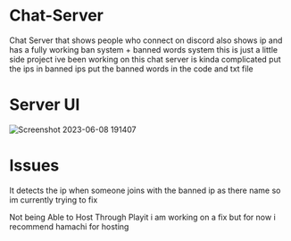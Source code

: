 # Chat-Server
Chat Server that shows people who connect on discord also shows ip and has a fully working ban system + banned words system
this is just a little side project ive been working on this chat server is kinda complicated put the ips in banned ips put the banned words in the code and txt file


# Server UI


![Screenshot 2023-06-08 191407](https://github.com/Oxuu1/Chat-Server/assets/65877374/34f8d21e-18ba-4218-836a-2eec2b5eb0f9)


# Issues 

It detects the ip when someone joins with the banned ip as there name so im currently trying to fix

Not being Able to Host Through Playit i am working on a fix but for now i recommend hamachi for hosting
